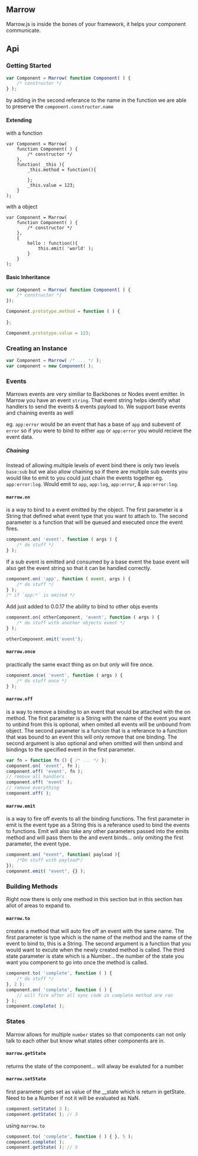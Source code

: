 ## Marrow

Marrow.js is inside the bones of your framework, it helps your component communicate.

## Api

### Getting Started

```javascript
var Component = Marrow( function Component( ) {
	/* constructor */
} );
```

by adding in the second referance to the name in the function we are able to preserve the `component.constructor.name`

#### Extending

with a function

```javascipt
var Component = Marrow( 
	function Component( ) {
		/* constructor */
	},
	function( _this ){
		_this.method = function(){

		};
		_this.value = 123;
	}
);
```
with a object

```javascipt
var Component = Marrow( 
	function Component( ) {
		/* constructor */
	},
	{
		hello : function(){
			this.emit( 'world' );
		}
	}
);
```

#### Basic Inheritance

```javascript
var Component = Marrow( function Component( ) {
	/* constructor */
});

Component.prototype.method = function ( ) {
	
};

Component.prototype.value = 123;
```
### Creating an Instance

```javascript
var Component = Marrow( /* ... */ );
var component = new Component( );
```

### Events

Marrows events are very similiar to Backbones or Nodes event emitter. In Marrow you have an event `string`. That event  string helps identify what handlers to send the events & events payload to. We support base events and chaining events as well

eg. `app:error` would be an event that has a base of `app` and subevent of `error` so if you were to bind to either `app` or `app:error` you would recieve the event data.

##### Chaining

Instead of allowing multiple levels of event bind there is only two levels `base:sub` but we also allow chaining so if there are multiple sub events you would like to emit to you could just chain the events together eg. `app:error:log`. Would emit to `app`, `app:log`, `app:error`, & `app:error:log`.

#### `marrow.on`

is a way to bind to a event emitted by the object. The first parameter is a String that defined what event type that you want to attach to. The second parameter is a function that will be queued and executed once the event fires.

```javascript
component.on( 'event', function ( args ) {
	/* do stuff */
} );
```

If a sub event is emitted and consumed by a base event the base event will also get the event string so that it can be handled correctly.

```javascript
component.on( 'app', function ( event, args ) {
	/* do stuff */
} );
/* if `app:*` is emited */
```

Add just added to 0.0.17 the ability to bind to other objs events

```javascript
component.on( otherComponent, 'event', function ( args ) {
	/* do stuff with another objects event */
} );

otherComponent.emit('event');
```


#### `marrow.once`

practically the same exact thing as on but only will fire once.

```javascript
component.once( 'event', function ( args ) {
	/* do stuff once */
} );
```


#### `marrow.off`

is a way to remove a binding to an event that would be attached with the on method. The first parameter is a String with the name of the event you want to unbind from this is optional, when omited all events will be unbound from object. The second parameter is a funcion that is a referance to a function that was bound to an event this will only remove that one binding. The second argument is also optional and when omitted will then unbind and bindings to the specified event in the first parameter.

```javascript
var fn = function fn () { /* ... */ };
component.on( 'event', fn );
component.off( 'event', fn );
// remove all handlers
component.off( 'event' );
// remove everything
component.off( );
```

#### `marrow.emit`

is a way to fire off events to all the binding functions. The first parameter in emit is the event type as a String this is a referance used to bind the events to functions. Emit will also take any other parameters passed into the emits method and will pass them to the and event binds... only omiting the first parameter, the event type.

```javascript
component.on( "event", function( payload ){ 
	/*Do stuff with payload*/
});
component.emit( "event", {} );
```

### Building Methods

Right now there is only one method in this section but in this section has allot of areas to expand to.

#### `marrow.to`

creates a method that will auto fire off an event with the same name.  The first parameter is type which is the name of the method and the name of the event to bind to, this is a String. The second argument is a function that you would want to excute when the newly created method is called. The third state parameter is state which is a Number... the number of the state you want you component to go into once the method is called. 

```javascript
component.to( 'complete', function ( ) {
	/* do stuff */
}, 2 );
component.on( 'complete', function ( ) { 
	// will fire after all sync code in complete method are ran
} );
component.complete( );
```

### States

Marrow allows for multiple `number` states so that components can not only talk to each other but know what states other components are in.

#### `marrow.getState`

returns the state of the component... will alway be evaluted for a number

#### `marrow.setState`

first parameter gets set as value of the __state which is return in getState. Need to be a Number if not it will be evaluated as NaN.

```javascript
component.setState( 3 );
component.getState( ); // 3
```

using `marrow.to`

```javascript
component.to( 'complete', function ( ) { }, 5 );
component.complete( );
component.getState( ); // 5
```


